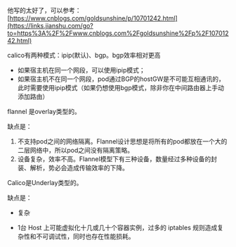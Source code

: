 

他写的太好了，可以参考：[https://www.cnblogs.com/goldsunshine/p/10701242.html](https://links.jianshu.com/go?to=https%3A%2F%2Fwww.cnblogs.com%2Fgoldsunshine%2Fp%2F10701242.html)

calico有两种模式：ipip(默认)、bgp。bgp效率相对更高

* 如果宿主机在同一个网段，可以使用ipip模式；
* 如果宿主机不在同一个网段，pod通过BGP的hostGW是不可能互相通讯的，此时需要使用ipip模式（如果仍想使用bgp模式，除非你在中间路由器上手动添加路由）



flannel 是overlay类型的。

缺点是：

1. 不支持pod之间的网络隔离。Flannel设计思想是将所有的pod都放在一个大的二层网络中，所以pod之间没有隔离策略。
2. 设备复杂，效率不高。Flannel模型下有三种设备，数量经过多种设备的封装、解析，势必会造成传输效率的下降。



Calico是Underlay类型的。

缺点是：

* 复杂

* 1台 Host 上可能虚拟化十几或几十个容器实例，过多的 iptables 规则造成复杂性和不可调试性，同时也存在性能损耗。